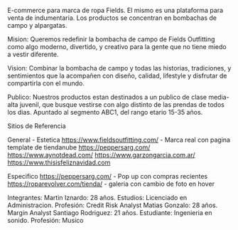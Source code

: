 E-commerce para marca de ropa Fields. El mismo es una plataforma para venta de indumentaria. Los productos se concentran en bombachas de campo y alpargatas.

Mision: Queremos redefinir la bombacha de campo de Fields Outfitting como algo moderno, divertido, y creativo para la gente que no tiene miedo a vestir diferente. 

Vision: Combinar la bombacha de campo y todas las historias, tradiciones, y sentimientos que la acompañen con diseño, calidad, lifestyle y disfrutar de compartirla con el mundo.

Publico: Nuestros productos estan destinados a un publico de clase media-alta juvenil, que busque vestirse con algo distinto de las prendas de todos los dias. Apuntado al segmento ABC1, del rango etario 15-35 años. 

Sitios de Referencia 

General - Estetica
https://www.fieldsoutfitting.com/ - Marca real con pagina template de tiendanube
https://peppersarg.com/
https://www.aynotdead.com/
https://www.garzongarcia.com.ar/
https://www.thisisfeliznavidad.com

Especifico
https://peppersarg.com/ - Pop up con compras recientes
https://roparevolver.com/tienda/ - galeria con cambio de foto en hover


Integrantes:
Martin Iznardo: 28 años. Estudios: Licenciado en Administracion. Profesión: Credit Risk Analyst
Matias Gonzalo: 28 años. Margin Analyst
Santiago Rodriguez: 21 años. Estudiante: Ingenieria en sonido. Profesión: Musico
